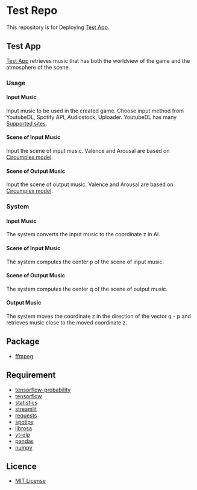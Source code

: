 # Test Repo
This repository is for Deploying [Test App](https://ryusei-test-repo.streamlit.app).

## Test App
[Test App](https://ryusei-test-repo.streamlit.app) retrieves music that has both the worldview of the game and the atmosphere of the scene.

### Usage
#### Input Music
Input music to be used in the created game. Choose input method from YoutubeDL, Spotify API, Audiostock, Uploader. YoutubeDL has many [Supported sites](https://github.com/yt-dlp/yt-dlp/blob/master/supportedsites.md).

#### Scene of Input Music
Input the scene of input music. Valence and Arousal are based on [Circumplex model](https://en.wikipedia.org/wiki/Emotion_classification#Circumplex_model).

#### Scene of Output Music
Input the scene of output music. Valence and Arousal are based on [Circumplex model](https://en.wikipedia.org/wiki/Emotion_classification#Circumplex_model).

### System
#### Input Music
The system converts the input music to the coordinate z in AI.

#### Scene of Input Music
The system computes the center p of the scene of input music.

#### Scene of Output Music
The system computes the center q of the scene of output music. 

#### Output Music
The system moves the coordinate z in the direction of the vector q - p and retrieves music close to the moved coordinate z.

## Package
* [ffmpeg](https://ffmpeg.org/)

## Requirement
* [tensorflow-probability](https://www.tensorflow.org/probability)
* [tensorflow](https://www.tensorflow.org)
* [statistics](https://docs.python.org/3/library/statistics.html)
* [streamlit](https://streamlit.io)
* [requests](https://requests.readthedocs.io)
* [spotipy](https://spotipy.readthedocs.io/)
* [librosa](https://librosa.org/)
* [yt-dlp](https://github.com/yt-dlp/yt-dlp)
* [pandas](https://pandas.pydata.org/)
* [numpy](https://numpy.org/)

## Licence
* [MIT License](https://en.wikipedia.org/wiki/MIT_License)
